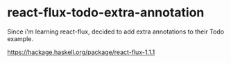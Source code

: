 # react-flux-todo-extra-annotation

Since i'm learning react-flux, decided to add extra annotations to their Todo example.

https://hackage.haskell.org/package/react-flux-1.1.1

